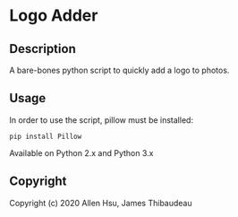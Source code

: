 # Logo Adder

## Description

A bare-bones python script to quickly add a logo to photos.

## Usage

In order to use the script, pillow must be installed: 

```
pip install Pillow
```

Available on Python 2.x and Python 3.x

## Copyright

Copyright (c) 2020 Allen Hsu, James Thibaudeau
